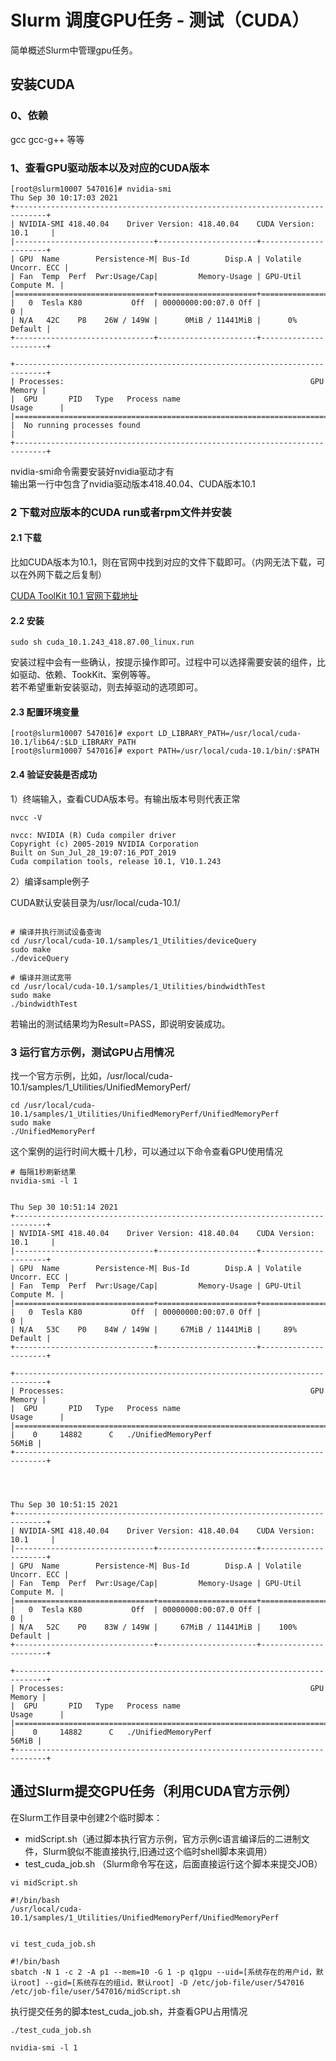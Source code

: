 # Slurm 调度GPU任务 - 测试（CUDA）

简单概述Slurm中管理gpu任务。

## 安装CUDA

### 0、依赖

gcc gcc-g++ 等等

### 1、查看GPU驱动版本以及对应的CUDA版本

```shell
[root@slurm10007 547016]# nvidia-smi
Thu Sep 30 10:17:03 2021       
+-----------------------------------------------------------------------------+
| NVIDIA-SMI 418.40.04    Driver Version: 418.40.04    CUDA Version: 10.1     |
|-------------------------------+----------------------+----------------------+
| GPU  Name        Persistence-M| Bus-Id        Disp.A | Volatile Uncorr. ECC |
| Fan  Temp  Perf  Pwr:Usage/Cap|         Memory-Usage | GPU-Util  Compute M. |
|===============================+======================+======================|
|   0  Tesla K80           Off  | 00000000:00:07.0 Off |                    0 |
| N/A   42C    P8    26W / 149W |      0MiB / 11441MiB |      0%      Default |
+-------------------------------+----------------------+----------------------+
                                                                               
+-----------------------------------------------------------------------------+
| Processes:                                                       GPU Memory |
|  GPU       PID   Type   Process name                             Usage      |
|=============================================================================|
|  No running processes found                                                 |
+-----------------------------------------------------------------------------+
```

nvidia-smi命令需要安装好nvidia驱动才有  
输出第一行中包含了nvidia驱动版本418.40.04、CUDA版本10.1

### 2 下载对应版本的CUDA run或者rpm文件并安装

#### 2.1 下载

比如CUDA版本为10.1，则在官网中找到对应的文件下载即可。（内网无法下载，可以在外网下载之后复制）

[CUDA ToolKit 10.1 官网下载地址](https://developer.nvidia.com/cuda-10.1-download-archive-update2?target_os=Linux&target_arch=x86_64&target_distro=CentOS&target_version=7&target_type=runfilelocal)

#### 2.2 安装

```shell
sudo sh cuda_10.1.243_418.87.00_linux.run
```

安装过程中会有一些确认，按提示操作即可。过程中可以选择需要安装的组件，比如驱动、依赖、TookKit、案例等等。  
若不希望重新安装驱动，则去掉驱动的选项即可。

#### 2.3 配置环境变量

```shell
[root@slurm10007 547016]# export LD_LIBRARY_PATH=/usr/local/cuda-10.1/lib64/:$LD_LIBRARY_PATH
[root@slurm10007 547016]# export PATH=/usr/local/cuda-10.1/bin/:$PATH
```

#### 2.4 验证安装是否成功

1）终端输入，查看CUDA版本号。有输出版本号则代表正常

```shell
nvcc -V

nvcc: NVIDIA (R) Cuda compiler driver
Copyright (c) 2005-2019 NVIDIA Corporation
Built on Sun_Jul_28_19:07:16_PDT_2019
Cuda compilation tools, release 10.1, V10.1.243

```

2）编译sample例子

CUDA默认安装目录为/usr/local/cuda-10.1/  

```shell

# 编译并执行测试设备查询
cd /usr/local/cuda-10.1/samples/1_Utilities/deviceQuery
sudo make
./deviceQuery

# 编译并测试宽带
cd /usr/local/cuda-10.1/samples/1_Utilities/bindwidthTest
sudo make
./bindwidthTest
```

若输出的测试结果均为Result=PASS，即说明安装成功。

### 3 运行官方示例，测试GPU占用情况

找一个官方示例，比如，/usr/local/cuda-10.1/samples/1_Utilities/UnifiedMemoryPerf/

```shell
cd /usr/local/cuda-10.1/samples/1_Utilities/UnifiedMemoryPerf/UnifiedMemoryPerf
sudo make
./UnifiedMemoryPerf
```

这个案例的运行时间大概十几秒，可以通过以下命令查看GPU使用情况

```shell
# 每隔1秒刷新结果
nvidia-smi -l 1


Thu Sep 30 10:51:14 2021       
+-----------------------------------------------------------------------------+
| NVIDIA-SMI 418.40.04    Driver Version: 418.40.04    CUDA Version: 10.1     |
|-------------------------------+----------------------+----------------------+
| GPU  Name        Persistence-M| Bus-Id        Disp.A | Volatile Uncorr. ECC |
| Fan  Temp  Perf  Pwr:Usage/Cap|         Memory-Usage | GPU-Util  Compute M. |
|===============================+======================+======================|
|   0  Tesla K80           Off  | 00000000:00:07.0 Off |                    0 |
| N/A   53C    P0    84W / 149W |     67MiB / 11441MiB |     89%      Default |
+-------------------------------+----------------------+----------------------+
                                                                               
+-----------------------------------------------------------------------------+
| Processes:                                                       GPU Memory |
|  GPU       PID   Type   Process name                             Usage      |
|=============================================================================|
|    0     14882      C   ./UnifiedMemoryPerf                           56MiB |
+-----------------------------------------------------------------------------+




Thu Sep 30 10:51:15 2021       
+-----------------------------------------------------------------------------+
| NVIDIA-SMI 418.40.04    Driver Version: 418.40.04    CUDA Version: 10.1     |
|-------------------------------+----------------------+----------------------+
| GPU  Name        Persistence-M| Bus-Id        Disp.A | Volatile Uncorr. ECC |
| Fan  Temp  Perf  Pwr:Usage/Cap|         Memory-Usage | GPU-Util  Compute M. |
|===============================+======================+======================|
|   0  Tesla K80           Off  | 00000000:00:07.0 Off |                    0 |
| N/A   52C    P0    83W / 149W |     67MiB / 11441MiB |    100%      Default |
+-------------------------------+----------------------+----------------------+
                                                                              
+-----------------------------------------------------------------------------+
| Processes:                                                       GPU Memory |
|  GPU       PID   Type   Process name                             Usage      |
|=============================================================================|
|    0     14882      C   ./UnifiedMemoryPerf                           56MiB |
+-----------------------------------------------------------------------------+

```

## 通过Slurm提交GPU任务（利用CUDA官方示例）

在Slurm工作目录中创建2个临时脚本：

- midScript.sh（通过脚本执行官方示例，官方示例c语言编译后的二进制文件，Slurm貌似不能直接执行,旧通过这个临时shell脚本来调用）  
- test_cuda_job.sh （Slurm命令写在这，后面直接运行这个脚本来提交JOB）

```shell
vi midScript.sh

#!/bin/bash
/usr/local/cuda-10.1/samples/1_Utilities/UnifiedMemoryPerf/UnifiedMemoryPerf


vi test_cuda_job.sh

#!/bin/bash
sbatch -N 1 -c 2 -A p1 --mem=10 -G 1 -p q1gpu --uid=[系统存在的用户id，默认root] --gid=[系统存在的组id，默认root] -D /etc/job-file/user/547016 /etc/job-file/user/547016/midScript.sh
```

执行提交任务的脚本test_cuda_job.sh，并查看GPU占用情况

```shell
./test_cuda_job.sh

nvidia-smi -l 1
```
